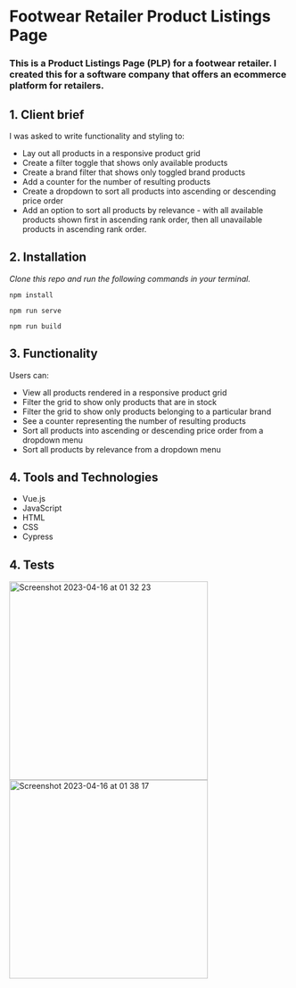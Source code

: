 # Footwear Retailer Product Listings Page

### This is a Product Listings Page (PLP) for a footwear retailer. I created this for a software company that offers an ecommerce platform for retailers.

## 1. Client brief

I was asked to write functionality and styling to:

- Lay out all products in a responsive product grid
- Create a filter toggle that shows only available products
- Create a brand filter that shows only toggled brand products
- Add a counter for the number of resulting products
- Create a dropdown to sort all products into ascending or descending price order
- Add an option to sort all products by relevance - with all available products shown first in ascending rank order, then all unavailable products in ascending rank order.

## 2. Installation

_Clone this repo and run the following commands in your terminal._

```
npm install
```

```
npm run serve
```

```
npm run build
```

## 3. Functionality

Users can:

- View all products rendered in a responsive product grid
- Filter the grid to show only products that are in stock
- Filter the grid to show only products belonging to a particular brand
- See a counter representing the number of resulting products
- Sort all products into ascending or descending price order from a dropdown menu
- Sort all products by relevance from a dropdown menu

## 4. Tools and Technologies

- Vue.js
- JavaScript
- HTML
- CSS
- Cypress

## 4. Tests

<img width="356" alt="Screenshot 2023-04-16 at 01 32 23" src="https://user-images.githubusercontent.com/117643324/232259936-e19fe4d9-4acb-44a0-9697-867254ebf321.png">  <img width="356" alt="Screenshot 2023-04-16 at 01 38 17" src="https://user-images.githubusercontent.com/117643324/232260050-8629bb1f-939f-4408-b4ac-2164398ea0a6.png">



